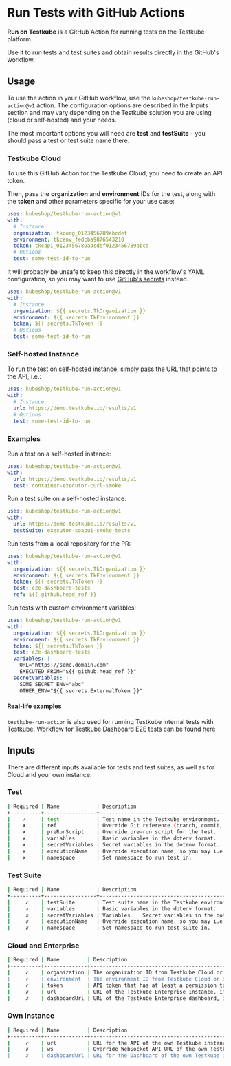 # Run Tests with GitHub Actions

**Run on Testkube** is a GitHub Action for running tests on the Testkube platform.

Use it to run tests and test suites and obtain results directly in the GitHub's workflow.

## Usage
To use the action in your GitHub workflow, use the ``kubeshop/testkube-run-action@v1`` action. The configuration options are described in the Inputs section and may vary depending on the Testkube solution you are using (cloud or self-hosted) and your needs.

The most important options you will need are **test** and **testSuite** - you should pass a test or test suite name there.

### Testkube Cloud
To use this GitHub Action for the Testkube Cloud, you need to create an API token.

Then, pass the **organization** and **environment** IDs for the test, along with the **token** and other parameters specific for your use case:

```yaml
uses: kubeshop/testkube-run-action@v1
with:
  # Instance
  organization: tkcorg_0123456789abcdef
  environment: tkcenv_fedcba9876543210
  token: tkcapi_0123456789abcdef0123456789abcd
  # Options
  test: some-test-id-to-run
  ```

It will probably be unsafe to keep this directly in the workflow's YAML configuration, so you may want to use [GitHub's secrets](https://docs.github.com/en/actions/security-guides/encrypted-secrets) instead.

```yaml
uses: kubeshop/testkube-run-action@v1
with:
  # Instance
  organization: ${{ secrets.TkOrganization }}
  environment: ${{ secrets.TkEnvironment }}
  token: ${{ secrets.TkToken }}
  # Options
  test: some-test-id-to-run
  ```

### Self-hosted Instance


To run the test on self-hosted instance, simply pass the URL that points to the API, i.e.:

```yaml
uses: kubeshop/testkube-run-action@v1
with:
  # Instance
  url: https://demo.testkube.io/results/v1
  # Options
  test: some-test-id-to-run
  ```

### Examples

Run a test on a self-hosted instance:

```yaml
uses: kubeshop/testkube-run-action@v1
with:
  url: https://demo.testkube.io/results/v1
  test: container-executor-curl-smoke
  ```

Run a test suite on a self-hosted instance:

```yaml
uses: kubeshop/testkube-run-action@v1
with:
  url: https://demo.testkube.io/results/v1
  testSuite: executor-soapui-smoke-tests
  ```

Run tests from a local repository for the PR:

```yaml
uses: kubeshop/testkube-run-action@v1
with:
  organization: ${{ secrets.TkOrganization }}
  environment: ${{ secrets.TkEnvironment }}
  token: ${{ secrets.TkToken }}
  test: e2e-dashboard-tests
  ref: ${{ github.head_ref }}
  ```

Run tests with custom environment variables:

```yaml
uses: kubeshop/testkube-run-action@v1
with:
  organization: ${{ secrets.TkOrganization }}
  environment: ${{ secrets.TkEnvironment }}
  token: ${{ secrets.TkToken }}
  test: e2e-dashboard-tests
  variables: |
    URL="https://some.domain.com"
    EXECUTED_FROM="${{ github.head_ref }}"
  secretVariables: |
    SOME_SECRET_ENV="abc"
    OTHER_ENV="${{ secrets.ExternalToken }}"
```

#### Real-life examples
`testkube-run-action` is also used for running Testkube internal tests with Testkube. Workflow for Testkube Dashboard E2E tests can be found [here](https://github.com/kubeshop/testkube-dashboard/blob/develop/.github/workflows/pr_checks.yml#L28)

## Inputs
There are different inputs available for tests and test suites, as well as for Cloud and your own instance.

### Test

```sh
| Required | Name            | Description
+----------+-----------------+-----------------------------------------------------------
|    ✓     | test            | Test name in the Testkube environment.
|    ✗     | ref             | Override Git reference (branch, commit, tag) for the test.
|    ✗     | preRunScript    | Override pre-run script for the test.
|    ✗     | variables       | Basic variables in the dotenv format.
|    ✗     | secretVariables | Secret variables in the dotenv format.
|    ✗     | executionName   | Override execution name, so you may i.e. mention the PR.
|    ✗     | namespace       | Set namespace to run test in.
```

### Test Suite

```sh
| Required | Name            | Description
+----------+-----------------+---------------------------------------------------------
|     ✓	   | testSuite	     | Test suite name in the Testkube environment.
|     ✗	   | variables	     | Basic variables in the dotenv format.
|     ✗	   | secretVariables | Variables	Secret variables in the dotenv format.
|     ✗	   | executionName   | Override execution name, so you may i.e. mention the PR.
|     ✗	   | namespace       | Set namespace to run test suite in.
```

### Cloud and Enterprise

```sh
| Required | Name	      | Description
+----------+--------------+------------------------------------------------------------------------------------------------------------------------------
|     ✓    | organization |	The organization ID from Testkube Cloud or Enterprise - it starts with tkc_org, you may find it i.e. in the dashboard's URL.
|     ✓	   | environment  | The environment ID from Testkube Cloud or Enterprise - it starts with tkc_env, you may find it i.e. in the dashboard's URL.
|     ✓	   | token        |	API token that has at least a permission to run specific test or test suite. Read more about creating API token in Testkube Cloud or Enterprise.
|     ✗    | url          | URL of the Testkube Enterprise instance, if applicable.
|     ✗    | dashboardUrl | URL of the Testkube Enterprise dashboard, if applicable, to display links for the execution.
```

### Own Instance

```sh
| Required | Name         |	Description
+----------+--------------+----------------------------------------------------------------------------------------
|     ✓    | url          | URL for the API of the own Testkube instance.
|     ✗    | ws           | Override WebSocket API URL of the own Testkube instance (use it only if auto-detection doesn't work).
|     ✗    | dashboardUrl | URL for the Dashboard of the own Testkube instance, to display links for the execution.
```
